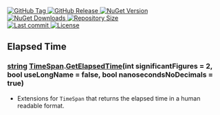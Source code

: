 <a href="https://github.com/TJC-Tools/TJC.TimeExtensions/tags">
  <img alt="GitHub Tag" src="https://img.shields.io/github/v/tag/TJC-Tools/TJC.TimeExtensions?style=for-the-badge&logo=tag&logoColor=white&labelColor=24292f&color=blue" />
</a>

<a href="https://github.com/TJC-Tools/TJC.TimeExtensions/releases/latest">
  <img alt="GitHub Release" src="https://img.shields.io/github/v/release/TJC-Tools/TJC.TimeExtensions?style=for-the-badge&logo=starship&logoColor=D9E0EE&labelColor=302D41&&color=green&include_prerelease&sort=semver" />
</a>

<a href="https://www.nuget.org/packages/TJC.TimeExtensions">
  <img alt="NuGet Version" src="https://img.shields.io/nuget/v/TJC.TimeExtensions?style=for-the-badge&logo=nuget&logoColor=white&labelColor=004880&color=blue" />
</a>

<br/>

<a href="https://www.nuget.org/packages/TJC.TimeExtensions">
  <img alt="NuGet Downloads" src="https://img.shields.io/nuget/dt/TJC.TimeExtensions?style=for-the-badge&logo=nuget&logoColor=white&labelColor=004880&color=yellow" />
</a>

<a href="https://github.com/TJC-Tools/TJC.TimeExtensions">
  <img alt="Repository Size" src="https://img.shields.io/github/repo-size/TJC-Tools/TJC.TimeExtensions?style=for-the-badge&logo=files&logoColor=white&labelColor=24292f&color=orange" />
</a>

<br/>

<a href="https://github.com/TJC-Tools/TJC.TimeExtensions">
  <img alt="Last commit" src="https://img.shields.io/github/last-commit/TJC-Tools/TJC.TimeExtensions?style=for-the-badge&logo=git&logoColor=D9E0EE&labelColor=302D41&color=mediumpurple"/>
</a>

<a href="LICENSE">
  <img alt="License" src="https://img.shields.io/github/license/TJC-Tools/TJC.TimeExtensions.svg?style=for-the-badge&logo=balance-scale&logoColor=white&labelColor=333333&color=blueviolet" />
</a>

## Elapsed Time

### [string](https://learn.microsoft.com/en-us/dotnet/api/system.string?view=net-8.0) [TimeSpan](https://learn.microsoft.com/en-us/dotnet/api/system.timespan?view=net-8.0).[GetElapsedTime](./TJC.TimeExtensions/ElapsedTime/ElapsedTimeExtensions.cs)(int significantFigures = 2, bool useLongName = false, bool nanosecondsNoDecimals = true)
- Extensions for `TimeSpan` that returns the elapsed time in a human readable format.
